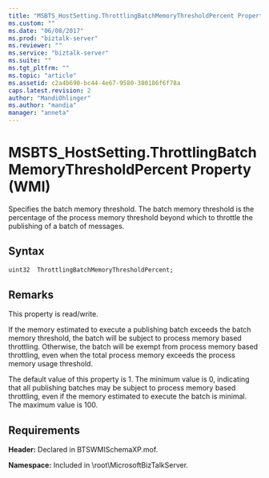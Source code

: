 ```yaml
---
title: "MSBTS_HostSetting.ThrottlingBatchMemoryThresholdPercent Property (WMI) | Microsoft Docs"
ms.custom: ""
ms.date: "06/08/2017"
ms.prod: "biztalk-server"
ms.reviewer: ""
ms.service: "biztalk-server"
ms.suite: ""
ms.tgt_pltfrm: ""
ms.topic: "article"
ms.assetid: c2a4b690-bc44-4e67-9580-380186f6f78a
caps.latest.revision: 2
author: "MandiOhlinger"
ms.author: "mandia"
manager: "anneta"
---
```

# MSBTS_HostSetting.ThrottlingBatchMemoryThresholdPercent Property (WMI)
Specifies the batch memory threshold. The batch memory threshold is the percentage of the process memory threshold beyond which to throttle the publishing of a batch of messages.  
  
## Syntax  
  
```vb  
uint32  ThrottlingBatchMemoryThresholdPercent;  
```  
  
## Remarks  
 This property is read/write.  
  
 If the memory estimated to execute a publishing batch exceeds the batch memory threshold, the batch will be subject to process memory based throttling. Otherwise, the batch will be exempt from process memory based throttling, even when the total process memory exceeds the process memory usage threshold.  
  
 The default value of this property is 1. The minimum value is 0, indicating that all publishing batches may be subject to process memory based throttling, even if the memory estimated to execute the batch is minimal. The maximum value is 100.  
  
## Requirements  
 **Header:** Declared in BTSWMISchemaXP.mof.  
  
 **Namespace:** Included in \root\MicrosoftBizTalkServer.
